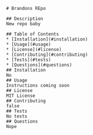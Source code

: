 
    # Brandons REpo

    ## Description
    New repo baby

    ## Table of Contents
    * [Installation](#installation)
    * [Usage](#usage)
    * [License](#license)
    * [Contributing](#contributing)
    * [Tests](#tests)
    * [Questions](#questions)
    ## Installation
    No
    ## Usage
    Instructions coming soon
    ## License
    MIT License
    ## Contributing
    false
    ## Tests
    No tests
    ## Questions
    Nope
  